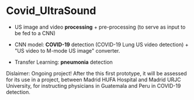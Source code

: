 # Covid_UltraSound

* US image and video **processing** + pre-processing (to serve as input to be fed to a CNN)

* CNN model: **COVID-19** detection (COVID-19 Lung US video detection) + "US video to M-mode US image" converter.

* Transfer Learning: **pneumonia** detection


Dislaimer: Ongoing project! After the this first prototype, it will be assessed for its use in a project, between Madrid HUFA Hospital and Madrid URJC University, for instructing physicians in Guatemala and Peru in COVID-19 detection.
